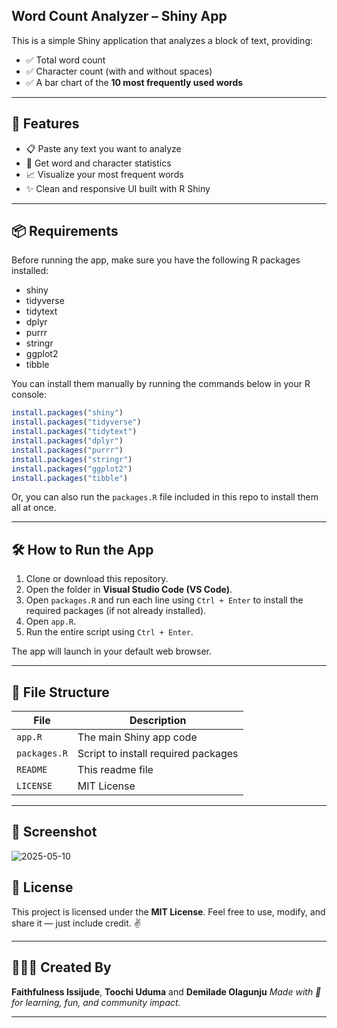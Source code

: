 ## Word Count Analyzer – Shiny App

This is a simple Shiny application that analyzes a block of text, providing:

- ✅ Total word count  
- ✅ Character count (with and without spaces)  
- ✅ A bar chart of the **10 most frequently used words**

---

## 🚀 Features

- 📋 Paste any text you want to analyze  
- 🔢 Get word and character statistics  
- 📈 Visualize your most frequent words  
- ✨ Clean and responsive UI built with R Shiny

---

## 📦 Requirements

Before running the app, make sure you have the following R packages installed:

* shiny
* tidyverse
* tidytext
* dplyr
* purrr
* stringr
* ggplot2
* tibble

You can install them manually by running the commands below in your R console:

```r
install.packages("shiny")
install.packages("tidyverse")
install.packages("tidytext")
install.packages("dplyr")
install.packages("purrr")
install.packages("stringr")
install.packages("ggplot2")
install.packages("tibble")
```

Or, you can also run the `packages.R` file included in this repo to install them all at once.

---

## 🛠️ How to Run the App

1. Clone or download this repository.
2. Open the folder in **Visual Studio Code (VS Code)**.
3. Open `packages.R` and run each line using `Ctrl + Enter` to install the required packages (if not already installed).
4. Open `app.R`.
5. Run the entire script using `Ctrl + Enter`.

The app will launch in your default web browser.

---

## 📁 File Structure

| File         | Description                         |
| ------------ | ----------------------------------- |
| `app.R`      | The main Shiny app code             |
| `packages.R` | Script to install required packages |
| `README`     | This readme file                    |
| `LICENSE`    | MIT License                         |

---

## 📸 Screenshot

![2025-05-10](https://github.com/user-attachments/assets/2bc4d796-cb06-44cf-90b9-16734ea62382)


## 📃 License

This project is licensed under the **MIT License**.
Feel free to use, modify, and share it — just include credit. ✌️

---

## 🙋🏽‍♀️ Created By

**Faithfulness Issijude**, **Toochi Uduma** and **Demilade Olagunju**
*Made with 💙 for learning, fun, and community impact.*



---
